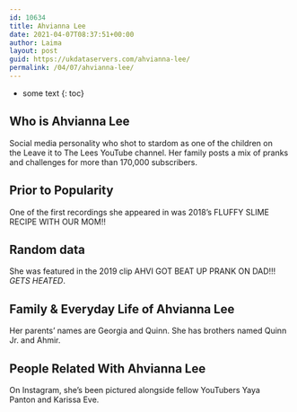 ```yaml
---
id: 10634
title: Ahvianna Lee
date: 2021-04-07T08:37:51+00:00
author: Laima
layout: post
guid: https://ukdataservers.com/ahvianna-lee/
permalink: /04/07/ahvianna-lee/
---
```


* some text
{: toc}


## Who is Ahvianna Lee
                  
                  
                  
Social media personality who shot to stardom as one of the children on the Leave it to The Lees YouTube channel. Her family posts a mix of pranks and challenges for more than 170,000 subscribers.
                  
              
            
              
            
                
                
                
## Prior to Popularity
                  
                  
                  
One of the first recordings she appeared in was 2018&#8217;s FLUFFY SLIME RECIPE WITH OUR MOM!!
                  
              
            
              
            
                
                
                
## Random data
                  
                  
                  
She was featured in the 2019 clip AHVI GOT BEAT UP PRANK ON DAD!!! *GETS HEATED*.
                  
              
            
              
            
                
                
                
## Family & Everyday Life of Ahvianna Lee
                  
                  
                  
Her parents&#8217; names are Georgia and Quinn. She has brothers named Quinn Jr. and Ahmir.
                  
              
            
              
            
                
                
                
## People Related With Ahvianna Lee
                  
                  
                  
On Instagram, she&#8217;s been pictured alongside fellow YouTubers Yaya Panton and Karissa Eve.
                  
              
            
              
            
                
              
            
              
              
            
            
              
            
          
          
          